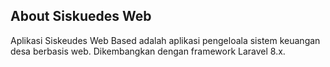 ## About Siskuedes Web

Aplikasi Siskeudes Web Based adalah aplikasi pengeloala sistem keuangan desa berbasis web. Dikembangkan dengan framework Laravel 8.x.

